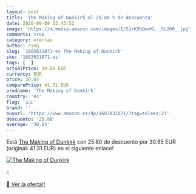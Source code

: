 ```yaml
---
layout: post
title: 'The Making of Dunkirk al 25.80 % de descuento'
date: 2020-09-09 15:45:52
image: 'https://m.media-amazon.com/images/I/51xK5hQwvKL._SL200_.jpg'
comments: true
category: ofertas
author: ring
slug: '1683831071-es The Making of Dunkirk'
sku: '1683831071-es'
tags: [  ]
actualPrice: 30.65 EUR
currency: EUR
price: 30.65
comparePrice: 41.31 EUR
prodname: 'The Making of Dunkirk'
country: 'es'
flag: '🇪🇸'
brand: ''
buyurl: 'https://www.amazon.es/dp/1683831071/?tag=tolees-21'
descuento: '25.80'
average: '30.65'
---
```


Está [The Making of Dunkirk](https://www.amazon.es/dp/1683831071/?tag=tolees-21) con 25.80 de descuento por 30.65 EUR (original: 41.31 EUR) en el siguiente enlace!

[![The Making of Dunkirk](https://m.media-amazon.com/images/I/51xK5hQwvKL._SL200_.jpg)](https://www.amazon.es/dp/1683831071/?tag=tolees-21)

ℹ️:


[🛒 Ver la oferta!!](https://www.amazon.es/dp/1683831071/?tag=tolees-21)
